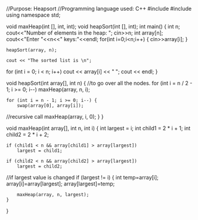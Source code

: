 //Purpose: Heapsort
//Programming language used: C++
#include<iostream> 
#include<string>
using namespace std; 

void maxHeap(int [], int, int);
void heapSort(int [], int);
int main() 
{ 
    int n;
    cout<<"Number of elements in the heap: ";
    cin>>n;
    int array[n];
    cout<<"Enter "<<n<<" keys:"<<endl;
  for(int i=0;i<n;i++)
  {
      cin>>array[i];
  }
  
    heapSort(array, n); 
  
    cout << "The sorted list is \n"; 
 for (int i = 0; i < n; i++) 
        cout << array[i] << " "; 
    cout << endl;
} 

void heapSort(int array[], int n) 
{ 
    //to go over all the nodes.
    for (int i = n / 2 - 1; i >= 0; i--) 
        maxHeap(array, n, i); 


    for (int i = n - 1; i >= 0; i--) { 
        swap(array[0], array[i]); 
  
  //recursive call
        maxHeap(array, i, 0); 
    } 
} 

void maxHeap(int array[], int n, int i) 
{ 
    int largest = i; 
    int child1 = 2 * i + 1; 
    int child2 = 2 * i + 2; 
  
    if (child1 < n && array[child1] > array[largest]) 
        largest = child1; 
   
    if (child2 < n && array[child2] > array[largest]) 
        largest = child2; 
  
  //if largest value is changed
    if (largest != i)
    { 
       int  temp=array[i];
        array[i]=array[largest];
        array[largest]=temp; 
    
        maxHeap(array, n, largest); 
    } 
} 
  
